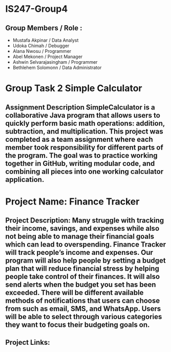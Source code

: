 # IS247-Group4 
## Group Members / Role : 
- Mustafa Akpinar / Data Analyst
- Udoka Chimah  / Debugger
- Alana Nwosu / Programmer
- Abel Mekonen / Project Manager
- Ashwin Selvarajasingham / Programmer
- Bethlehem Solomonn / Data Administrator

# Group Task 2 Simple Calculator 
## Assignment Description SimpleCalculator is a collaborative Java program that allows users to quickly perform basic math operations: addition, subtraction, and multiplication. This project was completed as a team assignment where each member took responsibility for different parts of the program. The goal was to practice working together in GitHub, writing modular code, and combining all pieces into one working calculator application.

# Project Name: Finance Tracker
## Project Description: Many struggle with tracking their income, savings, and expenses while also not being able to manage their financial goals which can lead to overspending. Finance Tracker will track people’s income and expenses. Our program will also help people by setting a budget plan that will reduce financial stress by helping people take control of their finances. It will also send alerts when the budget you set has been exceeded. There will be different available methods of notifications that users can choose from such as email, SMS, and WhatsApp. Users will be able to select through various categories they want to focus their budgeting goals on.


## Project Links: 
